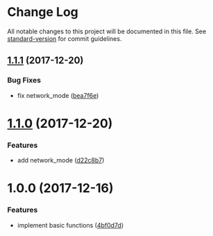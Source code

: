 # Change Log

All notable changes to this project will be documented in this file. See [standard-version](https://github.com/conventional-changelog/standard-version) for commit guidelines.

<a name="1.1.1"></a>
## [1.1.1](https://github.com/suzuki-shunsuke/ansible-drone-server/compare/v1.1.0...v1.1.1) (2017-12-20)


### Bug Fixes

* fix network_mode ([bea7f6e](https://github.com/suzuki-shunsuke/ansible-drone-server/commit/bea7f6e))



<a name="1.1.0"></a>
# [1.1.0](https://github.com/suzuki-shunsuke/ansible-drone-server/compare/v1.0.0...v1.1.0) (2017-12-20)


### Features

* add network_mode ([d22c8b7](https://github.com/suzuki-shunsuke/ansible-drone-server/commit/d22c8b7))



<a name="1.0.0"></a>
# 1.0.0 (2017-12-16)


### Features

* implement basic functions ([4bf0d7d](https://github.com/suzuki-shunsuke/ansible-drone-server/commit/4bf0d7d))
